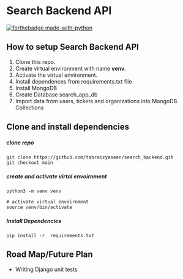 # Search Backend API
[![forthebadge made-with-python](http://ForTheBadge.com/images/badges/made-with-python.svg)](https://www.python.org/) 

## How to setup Search Backend API
1. Clone this repo.
2. Create virtual environment with name **venv**.
3. Activate the virtual environment.
4. Install dependences from requirements.txt file
5. Install MongoDB 
6. Create Database search_app_db
7. Import data from users, tickets and organizations into MongoDB Collections

## Clone and install dependencies
##### clone repo

```shell
git clone https://github.com/tabraizyaseen/search_backend.git
git checkout main
```
##### create and activate virtal envoirnment
```shell
python3 -m venv venv

# activate virtual envoirnment
source venv/bin/activate
```

##### Install Dependencies
```shell
pip install -r  requirements.txt
```

## Road Map/Future Plan
- Writing Django unit tests
